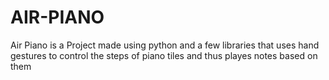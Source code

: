 # AIR-PIANO
Air Piano is a Project made using python and a few libraries that uses hand gestures to control the steps of piano tiles and thus playes notes based  on them 
